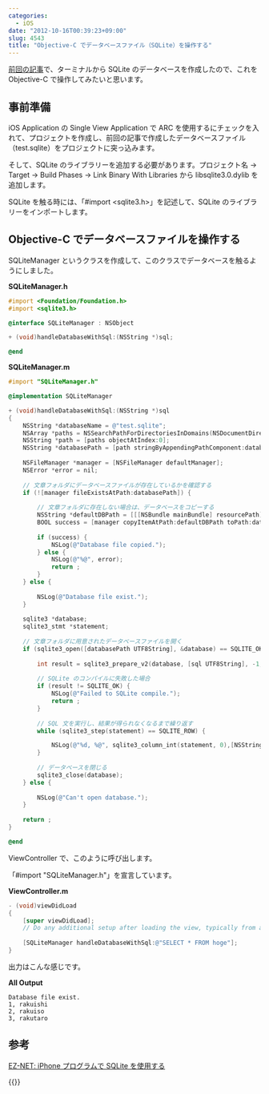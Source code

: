 ```yaml
---
categories:
  - iOS
date: "2012-10-16T00:39:23+09:00"
slug: 4543
title: "Objective-C でデータベースファイル（SQLite）を操作する"
---
```


[前回の記事](http://rakuishi.com/sqlite/4535/)で、ターミナルから SQLite のデータベースを作成したので、これを Objective-C で操作してみたいと思います。

## 事前準備

iOS Application の Single View Application で ARC を使用するにチェックを入れて、プロジェクトを作成し、前回の記事で作成したデータベースファイル（test.sqlite）をプロジェクトに突っ込みます。

そして、SQLite のライブラリーを追加する必要があります。プロジェクト名 → Target → Build Phases → Link Binary With Libraries から libsqlite3.0.dylib を追加します。

SQLite を触る時には、「#import &lt;sqlite3.h>」を記述して、SQLite のライブラリーをインポートします。

## Objective-C でデータベースファイルを操作する

SQLiteManager というクラスを作成して、このクラスでデータベースを触るようにしました。

**SQLiteManager.h**

```objective-c
#import <Foundation/Foundation.h>
#import <sqlite3.h>

@interface SQLiteManager : NSObject

+ (void)handleDatabaseWithSql:(NSString *)sql;

@end
```

**SQLiteManager.m**

```objective-c
#import "SQLiteManager.h"

@implementation SQLiteManager

+ (void)handleDatabaseWithSql:(NSString *)sql
{
    NSString *databaseName = @"test.sqlite";
    NSArray *paths = NSSearchPathForDirectoriesInDomains(NSDocumentDirectory, NSUserDomainMask, YES);
    NSString *path = [paths objectAtIndex:0];
    NSString *databasePath = [path stringByAppendingPathComponent:databaseName];
    
    NSFileManager *manager = [NSFileManager defaultManager];
    NSError *error = nil;
    
    // 文章フォルダにデータベースファイルが存在しているかを確認する
    if (![manager fileExistsAtPath:databasePath]) {
        
        // 文章フォルダに存在しない場合は、データベースをコピーする
        NSString *defaultDBPath = [[[NSBundle mainBundle] resourcePath] stringByAppendingPathComponent:databaseName];
        BOOL success = [manager copyItemAtPath:defaultDBPath toPath:databasePath error:&error];
        
        if (success) {
            NSLog(@"Database file copied.");
        } else {
            NSLog(@"%@", error);
            return ;
        }
    } else {
        
        NSLog(@"Database file exist.");
    }
    
    sqlite3 *database;
    sqlite3_stmt *statement;
    
    // 文章フォルダに用意されたデータベースファイルを開く
    if (sqlite3_open([databasePath UTF8String], &database) == SQLITE_OK) {
        
        int result = sqlite3_prepare_v2(database, [sql UTF8String], -1, &statement, NULL);
        
        // SQLite のコンパイルに失敗した場合
        if (result != SQLITE_OK) {
            NSLog(@"Failed to SQLite compile.");
            return ;
        }
        
        // SQL 文を実行し、結果が得られなくなるまで繰り返す
        while (sqlite3_step(statement) == SQLITE_ROW) {

            NSLog(@"%d, %@", sqlite3_column_int(statement, 0),[NSString stringWithUTF8String:(char*)sqlite3_column_text(statement, 1)]);
        }
        
        // データベースを閉じる
        sqlite3_close(database);
    } else {
        
        NSLog(@"Can't open database.");
    }
    
    return ;
}

@end
```

ViewController で、このように呼び出します。

「#import "SQLiteManager.h"」を宣言しています。

**ViewController.m**

```objective-c
- (void)viewDidLoad
{
    [super viewDidLoad];
    // Do any additional setup after loading the view, typically from a nib.
    
    [SQLiteManager handleDatabaseWithSql:@"SELECT * FROM hoge"];
}
```

出力はこんな感じです。

**All Output**

```
Database file exist.
1, rakuishi
2, rakuiso
3, rakutaro
```

## 参考

[EZ-NET: iPhone プログラムで SQLite を使用する](http://program.station.ez-net.jp/special/iphone/db/sqlite.asp)

{{<amazon id="4797354739" title="新標準SQLite (オープンソースRDBMSシリーズ)" src="https://images-na.ssl-images-amazon.com/images/I/51w28k89iJL._SL160_.jpg">}}
